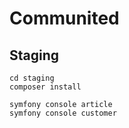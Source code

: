 # Communited

## Staging

```
cd staging
composer install

symfony console article
symfony console customer
```
